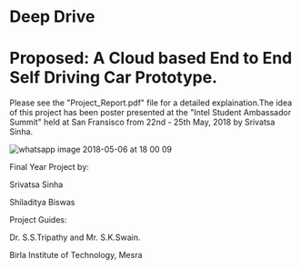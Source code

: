 # Deep Drive
# Proposed: A Cloud based End to End Self Driving Car Prototype.

Please see the "Project_Report.pdf" file for a detailed explaination.The idea of this project has been poster presented at the "Intel Student Ambassador Summit" held at San Fransisco from 22nd - 25th May, 2018 by Srivatsa Sinha.

![whatsapp image 2018-05-06 at 18 00 09](https://user-images.githubusercontent.com/15217992/40598515-bc5b58f6-6265-11e8-994f-eabbe73eeb90.jpeg)

Final Year Project by:

Srivatsa Sinha

Shiladitya Biswas

Project Guides:

Dr. S.S.Tripathy and Mr. S.K.Swain.

Birla Institute of Technology, Mesra
 
